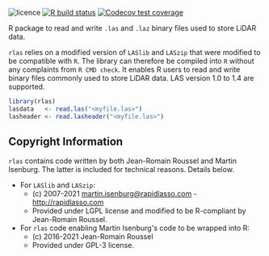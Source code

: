 ![licence](https://img.shields.io/badge/Licence-GPL--3-blue.svg)
[![R build status](https://github.com/r-lidar/rlas/workflows/R-CMD-check/badge.svg)](https://github.com/r-lidar/rlas/actions)
[![Codecov test coverage](https://codecov.io/gh/r-lidar/rlas/branch/master/graph/badge.svg)](https://app.codecov.io/gh/r-lidar/rlas?branch=master)

R package to read and write `.las` and `.laz` binary files used to store LiDAR data.

`rlas` relies on a modified version of `LASlib` and `LASzip` that were modified to be compatible with `R`. The library can therefore be compiled into `R` without any complaints from `R CMD check`. It enables R users to read and write binary files commonly used to store LiDAR data. LAS version 1.0 to 1.4 are supported.

```r
library(rlas)
lasdata   <- read.las("<myfile.las>")
lasheader <- read.lasheader("<myfile.las>")
```

## Copyright Information

`rlas` contains code written  by both Jean-Romain Roussel and Martin Isenburg. The latter is included
for technical reasons. Details below.

* For `LASlib` and `LASzip`:
  - (c) 2007-2021 martin.isenburg@rapidlasso.com - http://rapidlasso.com
  - Provided under LGPL license and modified to be R-compliant by Jean-Romain Roussel.
* For `rlas` code enabling Martin Isenburg's code to be wrapped into R:
  - (c) 2016-2021 Jean-Romain Roussel
  - Provided under GPL-3 license.
